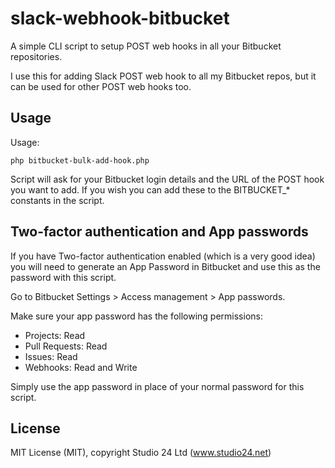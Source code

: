 # slack-webhook-bitbucket

A simple CLI script to setup POST web hooks in all your Bitbucket repositories.

I use this for adding Slack POST web hook to all my Bitbucket repos, but it can
be used for other POST web hooks too.

## Usage

Usage:

    php bitbucket-bulk-add-hook.php

Script will ask for your Bitbucket login details and the URL of the
POST hook you want to add. If you wish you can add these to the BITBUCKET_* constants
in the script.

## Two-factor authentication and App passwords

If you have Two-factor authentication enabled (which is a very good idea) you will need to generate an App Password in 
 Bitbucket and use this as the password with this script.

Go to Bitbucket Settings > Access management > App passwords.  

Make sure your app password has the following permissions:

* Projects: Read
* Pull Requests: Read
* Issues: Read
* Webhooks: Read and Write

Simply use the app password in place of your normal password for this script.

## License

MIT License (MIT), copyright Studio 24 Ltd (www.studio24.net)
